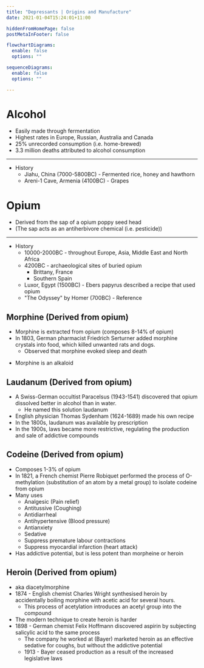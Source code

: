 ```yaml
---
title: "Depressants | Origins and Manufacture"
date: 2021-01-04T15:24:01+11:00

hiddenFromHomePage: false
postMetaInFooter: false

flowchartDiagrams:
  enable: false
  options: ""

sequenceDiagrams: 
  enable: false
  options: ""

---
```


# Alcohol

* Easily made through fermentation
* Highest rates in Europe, Russian, Australia and Canada
* 25% unrecorded consumption (i.e. home-brewed)
* 3.3 million deaths attributed to alcohol consumption

---

* History
  * Jiahu, China (7000-5800BC) - Fermented rice, honey and hawthorn
  * Areni-1 Cave, Armenia (4100BC) - Grapes 

# Opium

* Derived from the sap of a opium poppy seed head
* (The sap acts as an antiherbivore chemical (i.e. pesticide))

---

* History
  * 10000-2000BC - throughout Europe, Asia, Middle East and North Africa
  * 4200BC - archaeological sites of buried opium
    * Brittany, France
    * Southern Spain
  * Luxor, Egypt (1500BC) - Ebers papyrus described a recipe that used opium
  * "The Odyssey" by Homer (700BC) - Reference

## Morphine (Derived from opium)

* Morphine is extracted from opium (composes 8-14% of opium)
* In 1803, German pharmacist Friedrich Serturner added morphine crystals into food, which killed unwanted rats and dogs.
  * Observed that morphine evoked sleep and death
<!-- * Named after Morpheus -->
* Morphine is an alkaloid

## Laudanum (Derived from opium)

* A Swiss-German occultist Paracelsus (1943-1541) discovered that opium dissolved better in alcohol than in water.
  * He named this solution laudanum
* English physician Thomas Sydenham (1624-1689) made his own recipe
* In the 1800s, laudanum was available by prescription
* In the 1900s, laws became more restrictive, regulating the production and sale of addictive compounds

## Codeine (Derived from opium)

* Composes 1-3% of opium
* In 1821, a French chemist Pierre Robiquet performed the process of O-methylation (substitution of an atom by a metal group) to isolate codeine from opium
* Many uses
  * Analgesic (Pain relief)
  * Antitussive (Coughing)
  * Antidiarrheal
  * Antihypertensive (Blood pressure)
  * Antianxiety
  * Sedative
  * Suppress premature labour contractions
  * Suppress myocardial infarction (heart attack)
* Has addictive potential, but is less potent than morpheine or heroin

## Heroin (Derived from opium)

* aka diacetylmorphine
* 1874 - English chemist Charles Wright synthesised heroin by accidentally boiling morphine with acetic acid for several hours.
  * This process of acetylation introduces an acetyl group into the compound
* The modern technique to create heroin is harder
* 1898 - German chemist Felix Hoffmann discovered aspirin by subjecting salicylic acid to the same process
  * The company he worked at (Bayer) marketed heroin as an effective sedative for coughs, but without the addictive potential
  * 1913 - Bayer ceased production as a result of the increased legislative laws
